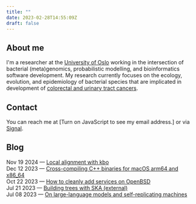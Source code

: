 ```yaml
---
title: ""
date: 2023-02-28T14:55:09Z
draft: false
---
```


## About me
I'm a researcher at the [University of
Oslo](https://www.med.uio.no/imb/english/?vrtx=person-view&uid=tommiem)
working in the intersection of bacterial (meta)genomics, probabilistic
modelling, and bioinformatics software development. My research currently
focuses on the ecology, evolution, and epidemiology of bacterial species that are
implicated in development of [colorectal and urinary tract cancers](https://www.thelancet.com/journals/lanmic/article/PIIS2666-5247(24)00283-0/fulltext).

## Contact
You can reach me at <script src="js/contact_me.js"></script><noscript>[Turn on JavaScript to see my email address.]</noscript> or via [Signal](https://signal.me/#eu/px_U2zbZvv3_qHxtL6mINI0vR37_ZI7fa3S13OcLCxquiTeD-M9PCpsP0v_yjcuq).

## Blog
Nov 19 2024 &mdash; <a href="/post/bioinformatics/2024-11-25_local_alignment_with_kbo/">Local alignment with kbo</a>
<br>
Dec 12 2023 &mdash; <a href="/post/software-development/2023-12-12_cross-compiling-c++-binaries-for-macos-x86_64-and-arm64/">Cross-compiling C++ binaries for macOS arm64 and x86_64</a>
<br>
Oct 22 2023 &mdash; <a href="/post/sysadmin/2023-10-22_how-to-add-services-on-openbsd/">How to cleanly add services on OpenBSD</a>
<br>
Jul 21 2023 &mdash; <a href="https://www.bacpop.org/guides/building_trees_with_ska/">Building trees with SKA (external)</a>
<br>
Jul 08 2023 &mdash; <a href="/post/computer-science/2023-07-08_llms-and-self-replicating-machines/">On large-language models and self-replicating machines</a>
